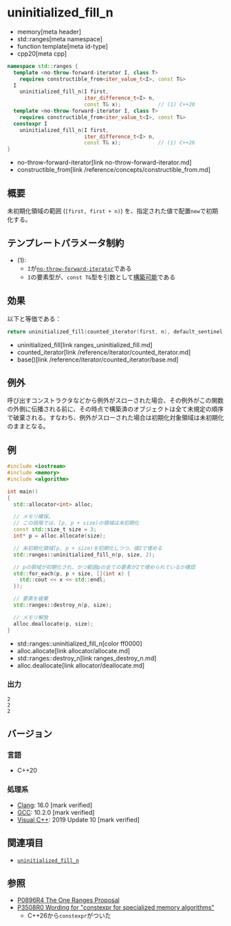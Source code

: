 # uninitialized_fill_n
* memory[meta header]
* std::ranges[meta namespace]
* function template[meta id-type]
* cpp20[meta cpp]

```cpp
namespace std::ranges {
  template <no-throw-forward-iterator I, class T>
    requires constructible_from<iter_value_t<I>, const T&>
  I
    uninitialized_fill_n(I first,
                         iter_difference_t<I> n,
                         const T& x);            // (1) C++20
  template <no-throw-forward-iterator I, class T>
    requires constructible_from<iter_value_t<I>, const T&>
  constexpr I
    uninitialized_fill_n(I first,
                         iter_difference_t<I> n,
                         const T& x);            // (1) C++26
}
```
* no-throw-forward-iterator[link no-throw-forward-iterator.md]
* constructible_from[link /reference/concepts/constructible_from.md]

## 概要
未初期化領域の範囲 (`[first, first + n)`) を、指定された値で配置`new`で初期化する。


## テンプレートパラメータ制約
- (1):
    - `I`が[`no-throw-forward-iterator`](no-throw-forward-iterator.md)である
    - `I`の要素型が、`const T&`型を引数として[構築可能](/reference/concepts/constructible_from.md)である


## 効果
以下と等価である：

```cpp
return uninitialized_fill(counted_iterator(first, n), default_sentinel, x).base();
```
* uninitialized_fill[link ranges_uninitialized_fill.md]
* counted_iterator[link /reference/iterator/counted_iterator.md]
* base()[link /reference/iterator/counted_iterator/base.md]

## 例外

呼び出すコンストラクタなどから例外がスローされた場合、その例外がこの関数の外側に伝播される前に、その時点で構築済のオブジェクトは全て未規定の順序で破棄される。すなわち、例外がスローされた場合は初期化対象領域は未初期化のままとなる。

## 例
```cpp example
#include <iostream>
#include <memory>
#include <algorithm>

int main()
{
  std::allocator<int> alloc;

  // メモリ確保。
  // この段階では、[p, p + size)の領域は未初期化
  const std::size_t size = 3;
  int* p = alloc.allocate(size);

  // 未初期化領域[p, p + size)を初期化しつつ、値2で埋める
  std::ranges::uninitialized_fill_n(p, size, 2);

  // pの領域が初期化され、かつ範囲pの全ての要素が2で埋められているか確認
  std::for_each(p, p + size, [](int x) {
    std::cout << x << std::endl;
  });

  // 要素を破棄
  std::ranges::destroy_n(p, size);

  // メモリ解放
  alloc.deallocate(p, size);
}
```
* std::ranges::uninitialized_fill_n[color ff0000]
* alloc.allocate[link allocator/allocate.md]
* std::ranges::destroy_n[link ranges_destroy_n.md]
* alloc.deallocate[link allocator/deallocate.md]

### 出力
```
2
2
2
```


## バージョン
### 言語
- C++20

### 処理系
- [Clang](/implementation.md#clang): 16.0 [mark verified]
- [GCC](/implementation.md#gcc): 10.2.0 [mark verified]
- [Visual C++](/implementation.md#visual_cpp): 2019 Update 10 [mark verified]


## 関連項目
- [`uninitialized_fill_n`](uninitialized_fill_n.md)

## 参照
- [P0896R4 The One Ranges Proposal](https://www.open-std.org/jtc1/sc22/wg21/docs/papers/2018/p0896r4.pdf)
- [P3508R0 Wording for "constexpr for specialized memory algorithms"](https://open-std.org/jtc1/sc22/wg21/docs/papers/2024/p3508r0.html)
    - C++26から`constexpr`がついた
